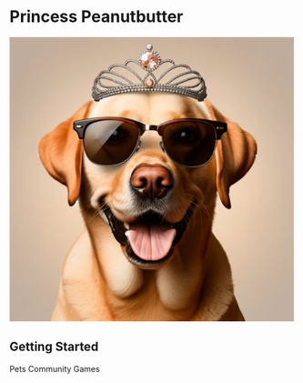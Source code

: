 # Princess Peanutbutter
<img src="princess_peanutbutter.png" width="500" height="500" />

## Getting Started
Pets Community Games
